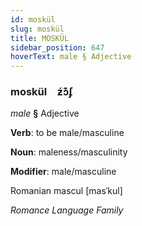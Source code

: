 ```yaml
---
id: moskül
slug: moskül
title: MOSKÜL
sidebar_position: 647
hoverText: male § Adjective
---
```


### moskül&emsp;<span kind="abugida">ƶ́ɔ͊ʄ</span>

*male* **§** Adjective

**Verb**: to be male/masculine

**Noun**: maleness/masculinity

**Modifier**: male/masculine

Romanian mascul [masˈkul]

*Romance Language Family*